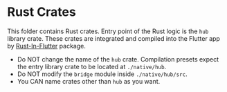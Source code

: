 # Rust Crates

This folder contains Rust crates. Entry point of the Rust logic is the `hub` library crate. These crates are integrated and compiled into the Flutter app by [Rust-In-Flutter](https://github.com/cunarist/rust-in-flutter) package.

- Do NOT change the name of the `hub` crate. Compilation presets expect the entry library crate to be located at `./native/hub`.
- Do NOT modify the `bridge` module inside `./native/hub/src`.
- You CAN name crates other than `hub` as you want.
